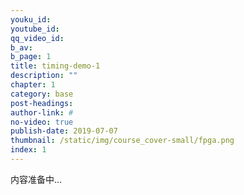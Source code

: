 ```yaml
---
youku_id: 
youtube_id: 
qq_video_id: 
b_av: 
b_page: 1
title: timing-demo-1
description: ""
chapter: 1
category: base
post-headings:
author-link: #
no-video: true
publish-date: 2019-07-07
thumbnail: /static/img/course_cover-small/fpga.png
index: 1
---
```


内容准备中...


